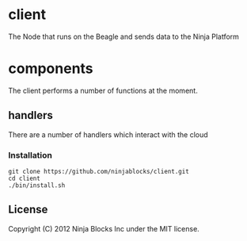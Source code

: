 # client

The Node that runs on the Beagle and sends data to the Ninja Platform

# components

The client performs a number of functions at the moment.

## handlers

There are a number of handlers which interact with the cloud

### Installation
```
git clone https://github.com/ninjablocks/client.git
cd client
./bin/install.sh
```

## License

Copyright (C) 2012 Ninja Blocks Inc under the MIT license.

